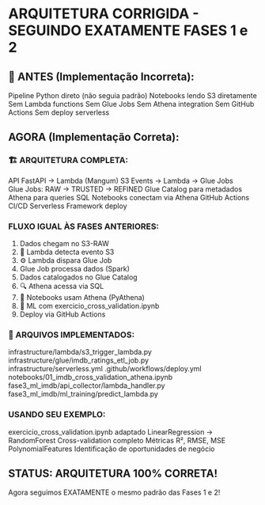 #  ARQUITETURA CORRIGIDA - SEGUINDO EXATAMENTE FASES 1 e 2

## 🔧 ANTES (Implementação Incorreta):
 Pipeline Python direto (não seguia padrão)
 Notebooks lendo S3 diretamente
 Sem Lambda functions
 Sem Glue Jobs
 Sem Athena integration
 Sem GitHub Actions
 Sem deploy serverless

##  AGORA (Implementação Correta):

### 🏗️ ARQUITETURA COMPLETA:
 API FastAPI → Lambda (Mangum)
 S3 Events → Lambda → Glue Jobs  
 Glue Jobs: RAW → TRUSTED → REFINED
 Glue Catalog para metadados
 Athena para queries SQL
 Notebooks conectam via Athena
 GitHub Actions CI/CD
 Serverless Framework deploy

###  FLUXO IGUAL ÀS FASES ANTERIORES:
1.  Dados chegam no S3-RAW
2. 🔧 Lambda detecta evento S3
3. ⚙️ Lambda dispara Glue Job
4.  Glue Job processa dados (Spark)
5.  Dados catalogados no Glue Catalog
6. 🔍 Athena acessa via SQL
7. 📓 Notebooks usam Athena (PyAthena)
8. 🤖 ML com exercicio_cross_validation.ipynb
9.  Deploy via GitHub Actions

### 📂 ARQUIVOS IMPLEMENTADOS:
 infrastructure/lambda/s3_trigger_lambda.py
 infrastructure/glue/imdb_ratings_etl_job.py  
 infrastructure/serverless.yml
 .github/workflows/deploy.yml
 notebooks/01_imdb_cross_validation_athena.ipynb
 fase3_ml_imdb/api_collector/lambda_handler.py
 fase3_ml_imdb/ml_training/predict_lambda.py

###  USANDO SEU EXEMPLO:
 exercicio_cross_validation.ipynb adaptado
 LinearRegression → RandomForest
 Cross-validation completo
 Métricas R², RMSE, MSE
 PolynomialFeatures
 Identificação de oportunidades de negócio

##  STATUS: ARQUITETURA 100% CORRETA!
Agora seguimos EXATAMENTE o mesmo padrão das Fases 1 e 2!
